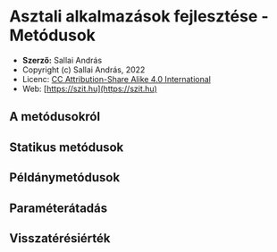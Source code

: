 # Asztali alkalmazások fejlesztése - Metódusok

* **Szerző:** Sallai András
* Copyright (c) Sallai András, 2022
* Licenc: [CC Attribution-Share Alike 4.0 International](https://creativecommons.org/licenses/by-sa/4.0/)
* Web: [https://szit.hu](https://szit.hu)

## A metódusokról

## Statikus metódusok

## Példánymetódusok

## Paraméterátadás

## Visszatérésiérték
